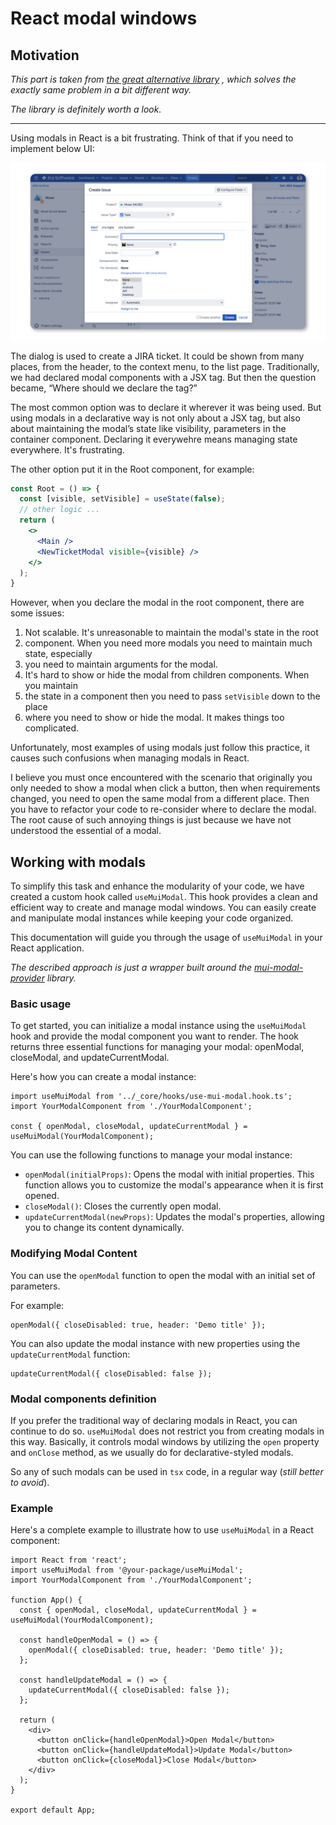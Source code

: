 # React modal windows

## Motivation
_This part is taken from [the great alternative library](https://github.com/eBay/nice-modal-react/) 
, which solves the exactly same problem in a bit different way._

_The library is definitely worth a look._ 
<hr>
Using modals in React is a bit frustrating. Think of that if you need to implement 
below UI:

![modal example](images/modal-example.jpg)

The dialog is used to create a JIRA ticket. It could be shown from many places, 
from the header, to the context menu, to the list page. Traditionally, we had 
declared modal components with a JSX tag. But then the question became, “Where 
should we declare the tag?”

The most common option was to declare it wherever it was being used. But using 
modals in a declarative way is not only about a JSX tag, but also about maintaining 
the modal’s state like visibility, parameters in the container component. Declaring 
it everywehre means managing state everywhere. It's frustrating.

The other option put it in the Root component, for example:

```jsx
const Root = () => {
  const [visible, setVisible] = useState(false);
  // other logic ...
  return (
    <>
      <Main />
      <NewTicketModal visible={visible} />
    </>
  );
}
```

However, when you declare the modal in the root component, there are some issues:

1. Not scalable. It's unreasonable to maintain the modal's state in the root 
1. component. When you need more modals you need to maintain much state, especially 
1. you need to maintain arguments for the modal.
1. It's hard to show or hide the modal from children components. When you maintain 
1. the state in a component then you need to pass `setVisible` down to the place 
1. where you need to show or hide the modal. It makes things too complicated.

Unfortunately, most examples of using modals just follow this practice, it causes 
such confusions when managing modals in React.

I believe you must once encountered with the scenario that originally you only 
needed to show a modal when click a button, then when requirements changed, you 
need to open the same modal from a different place. Then you have to refactor 
your code to re-consider where to declare the modal. The root cause of such 
annoying things is just because we have not understood the essential of a modal.

## Working with modals
To simplify this task and enhance the modularity of your code, we have created 
a custom hook called `useMuiModal`. This hook provides a clean and efficient way 
to create and manage modal windows. You can easily create and manipulate modal 
instances while keeping your code organized.

This documentation will guide you through the usage of `useMuiModal` in your 
React application.

_The described approach is just a wrapper built around the 
[mui-modal-provider](https://www.npmjs.com/package/mui-modal-provider) library._

### Basic usage
To get started, you can initialize a modal instance using the `useMuiModal` hook 
and provide the modal component you want to render. The hook returns three essential functions for managing your modal: openModal, closeModal, and updateCurrentModal.

Here's how you can create a modal instance:
```tsx
import useMuiModal from '../_core/hooks/use-mui-modal.hook.ts';
import YourModalComponent from './YourModalComponent';

const { openModal, closeModal, updateCurrentModal } = useMuiModal(YourModalComponent);
```
You can use the following functions to manage your modal instance:
- `openModal(initialProps)`: Opens the modal with initial properties. This function 
allows you to customize the modal's appearance when it is first opened.
- `closeModal()`: Closes the currently open modal.
- `updateCurrentModal(newProps)`: Updates the modal's properties, allowing you 
to change its content dynamically.

### Modifying Modal Content
You can use the `openModal` function to open the modal with an initial set of parameters. 

For example:
```tsx
openModal({ closeDisabled: true, header: 'Demo title' });
```

You can also update the modal instance with new properties using the `updateCurrentModal` function:
```tsx
updateCurrentModal({ closeDisabled: false });
```

### Modal components definition
If you prefer the traditional way of declaring modals in React, you can continue 
to do so. `useMuiModal` does not restrict you from creating modals in this way. 
Basically, it controls modal windows by utilizing the `open` property and `onClose` 
method, as we usually do for declarative-styled modals.

So any of such modals can be used in `tsx` code, in a regular way (_still better to avoid_).

### Example
Here's a complete example to illustrate how to use `useMuiModal` in a React 
component:
```tsx
import React from 'react';
import useMuiModal from '@your-package/useMuiModal';
import YourModalComponent from './YourModalComponent';

function App() {
  const { openModal, closeModal, updateCurrentModal } = useMuiModal(YourModalComponent);

  const handleOpenModal = () => {
    openModal({ closeDisabled: true, header: 'Demo title' });
  };

  const handleUpdateModal = () => {
    updateCurrentModal({ closeDisabled: false });
  };

  return (
    <div>
      <button onClick={handleOpenModal}>Open Modal</button>
      <button onClick={handleUpdateModal}>Update Modal</button>
      <button onClick={closeModal}>Close Modal</button>
    </div>
  );
}

export default App;
```
